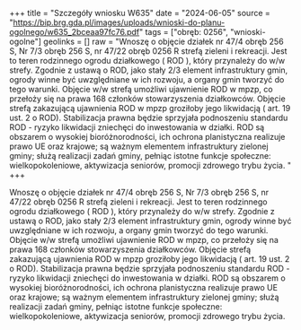 +++
title = "Szczegóły wniosku W635"
date = "2024-06-05"
source = "https://bip.brg.gda.pl/images/uploads/wnioski-do-planu-ogolnego/w635_2bceaa97fc76.pdf"
tags = ["obręb: 0256", "wnioski-ogolne"]
geolinks = []
raw = "Wnoszę o objęcie działek nr 47/4 obręb 256 S, Nr 7/3 obręb 256 S, nr 47/22 obręb 0256 R strefą zieleni i rekreacji. Jest to teren rodzinnego ogrodu działkowego ( ROD ), który przynależy do w/w strefy. Zgodnie z ustawą o ROD, jako stały 2/3 element infrastruktury gmin, ogrody winne być uwzględniane w ich rozwoju, a organy gmin tworzyć do tego warunki. Objęcie w/w strefą umożliwi ujawnienie ROD w mpzp, co przełoży się na prawa 168 członków stowarzyszenia działkowców. Objęcie strefą zakazującą ujawnienia ROD w mpzp groziłoby jego likwidacją ( art. 19 ust. 2 o ROD). Stabilizacja prawna będzie sprzyjała podnoszeniu standardu ROD - ryzyko likwidacji zniechęci do inwestowania w działki. ROD są obszarem o wysokiej bioróżnorodności, ich ochrona planistyczna realizuje prawo UE oraz krajowe; są ważnym elementem infrastruktury zielonej gminy; służą realizacji zadań gminy, pełniąc istotne funkcje społeczne: wielkopokoleniowe, aktywizacja seniorów, promocji zdrowego trybu życia. "
+++

Wnoszę o objęcie działek nr 47/4 obręb 256 S, Nr 7/3 obręb 256 S, nr 47/22 obręb
0256 R strefą zieleni i rekreacji. Jest to teren rodzinnego ogrodu działkowego ( ROD ), który
przynależy do w/w strefy. Zgodnie z ustawą o ROD, jako stały 2/3 element infrastruktury gmin,
ogrody winne być uwzględniane w ich rozwoju, a organy gmin tworzyć do tego warunki. Objęcie
w/w strefą umożliwi ujawnienie ROD w mpzp, co przełoży się na prawa 168 członków
stowarzyszenia działkowców. Objęcie strefą zakazującą ujawnienia ROD w mpzp groziłoby jego
likwidacją ( art. 19 ust. 2 o ROD). Stabilizacja prawna będzie sprzyjała podnoszeniu standardu
ROD - ryzyko likwidacji zniechęci do inwestowania w działki. ROD są obszarem o wysokiej
bioróżnorodności, ich ochrona planistyczna realizuje prawo UE oraz krajowe; są ważnym
elementem infrastruktury zielonej gminy; służą realizacji zadań gminy, pełniąc istotne funkcje
społeczne: wielkopokoleniowe, aktywizacja seniorów, promocji zdrowego trybu życia.



